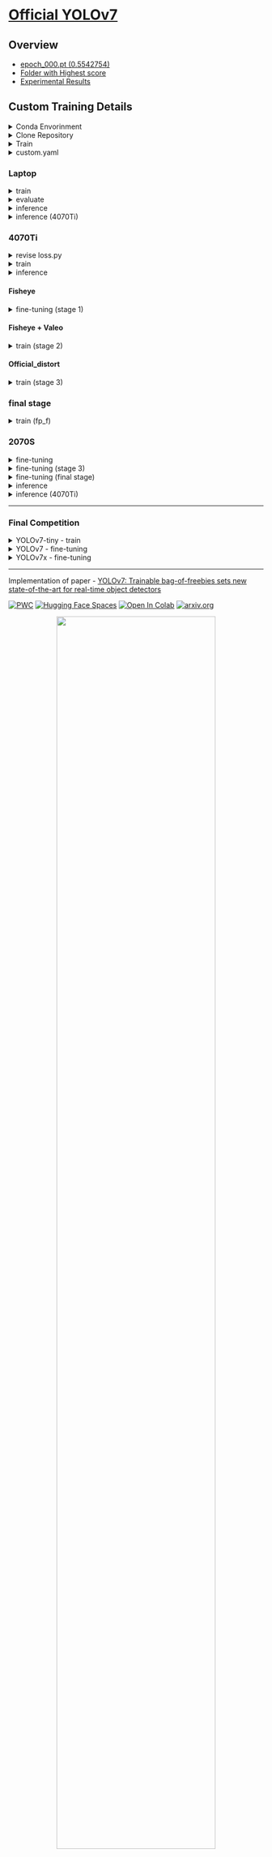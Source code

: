 # [Official YOLOv7](https://github.com/WongKinYiu/yolov7)


## Overview

- [epoch_000.pt (0.5542754)](https://drive.google.com/file/d/187FkcX5Drs3HP_70zw43BXbEKv61-p1U/view?usp=sharing)
- [Folder with Highest score](https://drive.google.com/drive/folders/1wwm0Jx5mC5pu3FLjzhS3ryQwh4PTrofN?usp=sharing)
- [Experimental Results](https://docs.google.com/spreadsheets/d/1FcgC2EaWhQmwmpoyFCBvAWCHqAeutPh-GRuqBahMZfo/edit?usp=sharing)





## Custom Training Details

<details><summary>Conda Envorinment</summary>

```bash
$ conda create -n yolov7 python=3.9 -y
$ conda activate yolov7
```

</details>

<details><summary>Clone Repository</summary>

```bash
$ git clone https://github.com/WongKinYiu/yolov7.git
$ cd yolov7/
$ pip install -r requirements.txt
$ pip install scikit-learn
```

</details>

<details><summary>Train</summary>

```bash
$ wget https://github.com/WongKinYiu/yolov7/releases/download/v0.1/yolov7x_training.pt
$ python3 train.py --weights yolov7x_training.pt --data data/custom_fp.yaml --workers 16 --batch-size 6 --img 640 --cfg cfg/training/yolov7x.yaml --name yolov7x --hyp data/hyp.scratch.p5.yaml
```

## If without using GPU
```bash
$ pip install --upgrade pip
$ pip install -r requirements.txt
$ sudo apt install -y zip htop screen libgl1-mesa-glx
$ pip uninstall torch
$ conda install pytorch torchivision torchaudio pytorch-cuda=11.7 -c pytorch -c nvidia
$ pip install torch
```

</details>



<details><summary>custom.yaml</summary>

```bash
cd data/
$ vim custom.yaml
train: /home/yuhsi/pro/PAIR-LITEON/data/datasets/train
val: /home/yuhsi/pro/PAIR-LITEON/data/datasets/val
test: /home/yuhsi/pro/PAIR-LITEON/data/datasets/test
#Classes
nc: 4 # replace according to your number of classes
#classes names
#replace all class names list with your classes names
names: ['vehicle','pedestrian','scooter','bicycle']


```

### Fisheye

```bash
train: /home/yuhsi/pro/PAIR-LITEON/data/datasets_fisheye/train
val: /home/yuhsi/pro/PAIR-LITEON/data/datasets_fisheye/val
#Classes
nc: 5 # replace according to your number of classes
#classes names
#replace all class names list with your classes names
names: ['Bus', 'Bike', 'Car', 'Pedestrian', 'Truck']
```

</details>


### Laptop

<details><summary>train</summary>

```bash
$ python3 train.py --weights yolov7-tiny.pt --data "data/custom.yaml" --workers 16 --batch-size 32 --img 640 --cfg cfg/training/yolov7-tiny.yaml --name yolov7-tiny --hyp data/hyp.scratch.p5.yaml
```

</details>


</details><details><summary>evaluate</summary>

```bash
$ python test.py --data data/custom.yaml --img 640 --batch 32 --conf 0.001 --iou 0.65 --device 0 --weights runs/train/yolov7-tiny/weights/last.pt --name yolov7-tiny
```

</details>


</details><details><summary>inference</summary>

```bash
$ python submit.py --weights ./runs/train/yolov7-tiny/weights/last.pt --conf 0.25 --img-size 640 --source /home/yuhsi/pro/PAIR-LITEON/data/ivslab_test_public --save-txt
```

</details>


</details><details><summary>inference (4070Ti)</summary>

```bash
$ python submit.py --weights ./runs/train/4070Ti/best.pt --conf 0.25 --img-size 1280 --source /home/yuhsi/pro/PAIR-LITEON/data/ivslab_test_public --save-txt
# FishEye8K dataset
$ python submit_FishEye8K.py --weights ./runs/train/4070Ti/FishEye8K/finetune/best.pt --conf 0.25 --img-size 1280 --source /home/yuhsi/pro/PAIR-LITEON/data/ivslab_test_public --save-txt
# FishEye8K + Valeo dataset (dataset_L)
$ python submit.py --weights ./runs/train/4070Ti/stage2/epoch_024.pt --conf 0.25 --img-size 1280 --source /home/yuhsi/pro/PAIR-LITEON/data/ivslab_test_public --save-txt
```

</details>


### 4070Ti


</details><details><summary>revise loss.py</summary>

- [untimeError: indices should be either on cpu or on the same device as the indexed tensor (cpu)
#1101](https://github.com/WongKinYiu/yolov7/issues/1101)

If you're training P6 models like e6 or w6 or x, then you'll need to change the following lines as well:

```bash
1389 - matching_matrix = torch.zeros_like(cost) to matching_matrix = torch.zeros_like(cost, device="cpu")
1543 - matching_matrix = torch.zeros_like(cost) to matching_matrix = torch.zeros_like(cost, device="cpu")
```

in the same file (utils/loss.py).

</details>



</details><details><summary>train</summary>

```bash
$ python train_aux.py --weights yolov7-e6e --workers 24 --device 0 --batch-size 2 --data data/custom.yaml --img 1280 1280 --cfg cfg/training/yolov7-e6e.yaml --name yolov7-e6e --hyp data/hyp.scratch.p6.yaml
```

</details>

</details><details><summary>inference</summary>

```bash
$ python submit.py --weights ./runs/train/yolov7-tiny/weights/last.pt --conf 0.25 --img-size 1280 --source /home/yuhsi/pro/PAIR-LITEON/data/ivslab_test_public --save-txt
```

</details>


#### Fisheye

</details><details><summary>fine-tuning (stage 1)</summary>

```bash
$ wget https://github.com/WongKinYiu/yolov7/releases/download/v0.1/yolov7-e6e_training.pt
$ python train_aux.py --weights yolov7-e6e_training.pt --workers 24 --device 0 --batch-size 2 --data data/custom_fisheye.yaml --img 1280 1280 --cfg cfg/training/yolov7-e6e.yaml --name yolov7-e6e-finetune --hyp data/hyp.scratch.p6.yaml
```

</details>


#### Fisheye + Valeo

</details><details><summary>train (stage 2)</summary>

```bash
$ python train_aux.py --weights yolov7-e6e --workers 24 --device 0 --batch-size 2 --data data/custom_L.yaml --img 1280 1280 --cfg cfg/training/yolov7-e6e.yaml --name yolov7-e6e-stage2 --hyp data/hyp.scratch.p6.yaml
```

</details>


#### Official_distort

</details><details><summary>train (stage 3)</summary>

- from stage 2 epoch_074.pth

```bash
# mAP so low
$ python train_aux.py --weights runs/train/yolov7-e6e-stage2/weights/epoch_074.pt --workers 24 --device 0 --batch-size 2 --data data/custom_f.yaml --img 1280 1280 --cfg cfg/training/yolov7-e6e.yaml --name yolov7-e6e-stage3 --hyp data/hyp.scratch.p6.yaml
# finetune
$ python train_aux.py --weights yolov7-e6e_training.pt --workers 24 --device 0 --batch-size 2 --data data/custom_f.yaml --img 1280 1280 --cfg cfg/training/yolov7-e6e.yaml --name yolov7-e6e-finetune-stage3 --hyp data/hyp.scratch.p6.yaml
```

</details>

### final stage

</details><details><summary>train (fp_f)</summary>

```bash
# finetune
$ python train_aux.py --weights yolov7-e6e_training.pt --workers 24 --device 0 --batch-size 2 --data data/custom_fp_f.yaml --img 1280 1280 --cfg cfg/training/yolov7-e6e.yaml --name yolov7-e6e-fp-f --hyp data/hyp.scratch.p6.yaml
# data_aug_2.py
$ python train_aux.py --weights yolov7-e6e_training.pt --workers 24 --device 0 --batch-size 2 --data data/custom_fp_f.yaml --img 1280 1280 --cfg cfg/training/yolov7-e6e.yaml --name yolov7-e6e-fp-f-r --hyp data/hyp.scratch.p6.yaml
```

</details>


### 2070S


</details><details><summary>fine-tuning</summary>

```bash
$ python train_aux.py --weights yolov7-e6e_training.pt --workers 24 --device 0 --batch-size 1 --data data/custom.yaml --img 1280 1280 --cfg cfg/training/yolov7-e6e.yaml --name yolov7-e6e-finetune --hyp data/hyp.scratch.p6.yaml
```

```bash
$ python train_aux.py --weights ./runs/train/yolov7-e6e-finetune/weights/last.pt --workers 24 --device 0 --batch-size 1 --data data/custom.yaml --img 1280 1280 --cfg cfg/training/yolov7-e6e.yaml --hyp data/hyp.scratch.p6.yaml --resume
```

```bash
$ python train_aux.py --weights yolov7-e6e_training.pt --workers 24 --device 0 --batch-size 1 --data data/custom.yaml --img 1280 1280 --cfg cfg/training/yolov7-e6e.yaml --name yolov7-e6e-cheat --hyp data/hyp.scratch.p6.yaml
```

</details>


</details>


<details><summary>fine-tuning (stage 3)</summary>

```bash
$ python train_aux.py --weights yolov7-w6_training.pt --workers 24 --device 0 --batch-size 3 --data data/custom_f.yaml --img 1280 1280 --cfg cfg/training/yolov7-w6.yaml --name yolov7-w6-finetune-stage3 --hyp data/hyp.scratch.p6.yaml
```

</details>


<details><summary>fine-tuning (final stage)</summary>

```bash
$ python train_aux.py --weights yolov7-e6e_training.pt --workers 24 --device 0 --batch-size 1 --data data/custom_fp.yaml --img 1280 1280 --cfg cfg/training/yolov7-e6e.yaml --name yolov7-e6e-fp --hyp data/hyp.scratch.p6.yaml
```

</details>


</details><details><summary>inference</summary>

```bash
$ python submit.py --weights ./runs/train/yolov7-e6e-finetune/weights/best.pt --conf 0.25 --img-size 1280 --source /home/yuhsi/pro/PAIR-LITEON/data/ivslab_test_public --save-txt
```

</details>


</details><details><summary>inference (4070Ti)</summary>

```bash
$ python submit.py --weights ./runs/train/yolov7-e6e-epoch1-4070Ti.pt --conf 0.25 --img-size 1280 --source /home/yuhsi/pro/PAIR-LITEON/data/ivslab_test_public --save-txt
```

</details>


---

### Final Competition

<details><summary>YOLOv7-tiny - train</summary>

```bash
$ wget https://github.com/WongKinYiu/yolov7/releases/download/v0.1/yolov7-tiny.pt
$ python3 train.py --weights yolov7-tiny.pt --data data/custom_fp.yaml --workers 16 --batch-size 48 --img 640 --cfg cfg/training/yolov7-tiny.yaml --name yolov7-tiny --hyp data/hyp.scratch.p5.yaml
```

</details>


<details><summary>YOLOv7 - fine-tuning</summary>

```bash
$ wget https://github.com/WongKinYiu/yolov7/releases/download/v0.1/yolov7_training.pt
$ python3 train.py --weights yolov7_training.pt --data data/custom_fp.yaml --workers 16 --batch-size 8 --img 640 --cfg cfg/training/yolov7.yaml --name yolov7 --hyp data/hyp.scratch.p5.yaml
```

</details>


<details><summary>YOLOv7x - fine-tuning</summary>

```bash
$ wget https://github.com/WongKinYiu/yolov7/releases/download/v0.1/yolov7x_training.pt
$ python3 train.py --weights yolov7x_training.pt --data data/custom_fp.yaml --workers 16 --batch-size 6 --img 640 --cfg cfg/training/yolov7x.yaml --name yolov7x --hyp data/hyp.scratch.p5.yaml
```

</details>




---





Implementation of paper - [YOLOv7: Trainable bag-of-freebies sets new state-of-the-art for real-time object detectors](https://arxiv.org/abs/2207.02696)

[![PWC](https://img.shields.io/endpoint.svg?url=https://paperswithcode.com/badge/yolov7-trainable-bag-of-freebies-sets-new/real-time-object-detection-on-coco)](https://paperswithcode.com/sota/real-time-object-detection-on-coco?p=yolov7-trainable-bag-of-freebies-sets-new)
[![Hugging Face Spaces](https://img.shields.io/badge/%F0%9F%A4%97%20Hugging%20Face-Spaces-blue)](https://huggingface.co/spaces/akhaliq/yolov7)
<a href="https://colab.research.google.com/gist/AlexeyAB/b769f5795e65fdab80086f6cb7940dae/yolov7detection.ipynb"><img src="https://colab.research.google.com/assets/colab-badge.svg" alt="Open In Colab"></a>
[![arxiv.org](http://img.shields.io/badge/cs.CV-arXiv%3A2207.02696-B31B1B.svg)](https://arxiv.org/abs/2207.02696)

<div align="center">
    <a href="./">
        <img src="./figure/performance.png" width="79%"/>
    </a>
</div>

## Web Demo

- Integrated into [Huggingface Spaces 🤗](https://huggingface.co/spaces/akhaliq/yolov7) using Gradio. Try out the Web Demo [![Hugging Face Spaces](https://img.shields.io/badge/%F0%9F%A4%97%20Hugging%20Face-Spaces-blue)](https://huggingface.co/spaces/akhaliq/yolov7)

## Performance 

MS COCO

| Model | Test Size | AP<sup>test</sup> | AP<sub>50</sub><sup>test</sup> | AP<sub>75</sub><sup>test</sup> | batch 1 fps | batch 32 average time |
| :-- | :-: | :-: | :-: | :-: | :-: | :-: |
| [**YOLOv7**](https://github.com/WongKinYiu/yolov7/releases/download/v0.1/yolov7.pt) | 640 | **51.4%** | **69.7%** | **55.9%** | 161 *fps* | 2.8 *ms* |
| [**YOLOv7-X**](https://github.com/WongKinYiu/yolov7/releases/download/v0.1/yolov7x.pt) | 640 | **53.1%** | **71.2%** | **57.8%** | 114 *fps* | 4.3 *ms* |
|  |  |  |  |  |  |  |
| [**YOLOv7-W6**](https://github.com/WongKinYiu/yolov7/releases/download/v0.1/yolov7-w6.pt) | 1280 | **54.9%** | **72.6%** | **60.1%** | 84 *fps* | 7.6 *ms* |
| [**YOLOv7-E6**](https://github.com/WongKinYiu/yolov7/releases/download/v0.1/yolov7-e6.pt) | 1280 | **56.0%** | **73.5%** | **61.2%** | 56 *fps* | 12.3 *ms* |
| [**YOLOv7-D6**](https://github.com/WongKinYiu/yolov7/releases/download/v0.1/yolov7-d6.pt) | 1280 | **56.6%** | **74.0%** | **61.8%** | 44 *fps* | 15.0 *ms* |
| [**YOLOv7-E6E**](https://github.com/WongKinYiu/yolov7/releases/download/v0.1/yolov7-e6e.pt) | 1280 | **56.8%** | **74.4%** | **62.1%** | 36 *fps* | 18.7 *ms* |

## Installation

Docker environment (recommended)
<details><summary> <b>Expand</b> </summary>

``` shell
# create the docker container, you can change the share memory size if you have more.
nvidia-docker run --name yolov7 -it -v your_coco_path/:/coco/ -v your_code_path/:/yolov7 --shm-size=64g nvcr.io/nvidia/pytorch:21.08-py3

# apt install required packages
apt update
apt install -y zip htop screen libgl1-mesa-glx

# pip install required packages
pip install seaborn thop

# go to code folder
cd /yolov7
```

</details>

## Testing

[`yolov7.pt`](https://github.com/WongKinYiu/yolov7/releases/download/v0.1/yolov7.pt) [`yolov7x.pt`](https://github.com/WongKinYiu/yolov7/releases/download/v0.1/yolov7x.pt) [`yolov7-w6.pt`](https://github.com/WongKinYiu/yolov7/releases/download/v0.1/yolov7-w6.pt) [`yolov7-e6.pt`](https://github.com/WongKinYiu/yolov7/releases/download/v0.1/yolov7-e6.pt) [`yolov7-d6.pt`](https://github.com/WongKinYiu/yolov7/releases/download/v0.1/yolov7-d6.pt) [`yolov7-e6e.pt`](https://github.com/WongKinYiu/yolov7/releases/download/v0.1/yolov7-e6e.pt)

``` shell
python test.py --data data/coco.yaml --img 640 --batch 32 --conf 0.001 --iou 0.65 --device 0 --weights yolov7.pt --name yolov7_640_val
```

You will get the results:

```
 Average Precision  (AP) @[ IoU=0.50:0.95 | area=   all | maxDets=100 ] = 0.51206
 Average Precision  (AP) @[ IoU=0.50      | area=   all | maxDets=100 ] = 0.69730
 Average Precision  (AP) @[ IoU=0.75      | area=   all | maxDets=100 ] = 0.55521
 Average Precision  (AP) @[ IoU=0.50:0.95 | area= small | maxDets=100 ] = 0.35247
 Average Precision  (AP) @[ IoU=0.50:0.95 | area=medium | maxDets=100 ] = 0.55937
 Average Precision  (AP) @[ IoU=0.50:0.95 | area= large | maxDets=100 ] = 0.66693
 Average Recall     (AR) @[ IoU=0.50:0.95 | area=   all | maxDets=  1 ] = 0.38453
 Average Recall     (AR) @[ IoU=0.50:0.95 | area=   all | maxDets= 10 ] = 0.63765
 Average Recall     (AR) @[ IoU=0.50:0.95 | area=   all | maxDets=100 ] = 0.68772
 Average Recall     (AR) @[ IoU=0.50:0.95 | area= small | maxDets=100 ] = 0.53766
 Average Recall     (AR) @[ IoU=0.50:0.95 | area=medium | maxDets=100 ] = 0.73549
 Average Recall     (AR) @[ IoU=0.50:0.95 | area= large | maxDets=100 ] = 0.83868
```

To measure accuracy, download [COCO-annotations for Pycocotools](http://images.cocodataset.org/annotations/annotations_trainval2017.zip) to the `./coco/annotations/instances_val2017.json`

## Training

Data preparation

``` shell
bash scripts/get_coco.sh
```

* Download MS COCO dataset images ([train](http://images.cocodataset.org/zips/train2017.zip), [val](http://images.cocodataset.org/zips/val2017.zip), [test](http://images.cocodataset.org/zips/test2017.zip)) and [labels](https://github.com/WongKinYiu/yolov7/releases/download/v0.1/coco2017labels-segments.zip). If you have previously used a different version of YOLO, we strongly recommend that you delete `train2017.cache` and `val2017.cache` files, and redownload [labels](https://github.com/WongKinYiu/yolov7/releases/download/v0.1/coco2017labels-segments.zip) 

Single GPU training

``` shell
# train p5 models
python train.py --workers 8 --device 0 --batch-size 32 --data data/coco.yaml --img 640 640 --cfg cfg/training/yolov7.yaml --weights '' --name yolov7 --hyp data/hyp.scratch.p5.yaml

# train p6 models
python train_aux.py --workers 8 --device 0 --batch-size 16 --data data/coco.yaml --img 1280 1280 --cfg cfg/training/yolov7-w6.yaml --weights '' --name yolov7-w6 --hyp data/hyp.scratch.p6.yaml
```

Multiple GPU training

``` shell
# train p5 models
python -m torch.distributed.launch --nproc_per_node 4 --master_port 9527 train.py --workers 8 --device 0,1,2,3 --sync-bn --batch-size 128 --data data/coco.yaml --img 640 640 --cfg cfg/training/yolov7.yaml --weights '' --name yolov7 --hyp data/hyp.scratch.p5.yaml

# train p6 models
python -m torch.distributed.launch --nproc_per_node 8 --master_port 9527 train_aux.py --workers 8 --device 0,1,2,3,4,5,6,7 --sync-bn --batch-size 128 --data data/coco.yaml --img 1280 1280 --cfg cfg/training/yolov7-w6.yaml --weights '' --name yolov7-w6 --hyp data/hyp.scratch.p6.yaml
```

## Transfer learning

[`yolov7_training.pt`](https://github.com/WongKinYiu/yolov7/releases/download/v0.1/yolov7_training.pt) [`yolov7x_training.pt`](https://github.com/WongKinYiu/yolov7/releases/download/v0.1/yolov7x_training.pt) [`yolov7-w6_training.pt`](https://github.com/WongKinYiu/yolov7/releases/download/v0.1/yolov7-w6_training.pt) [`yolov7-e6_training.pt`](https://github.com/WongKinYiu/yolov7/releases/download/v0.1/yolov7-e6_training.pt) [`yolov7-d6_training.pt`](https://github.com/WongKinYiu/yolov7/releases/download/v0.1/yolov7-d6_training.pt) [`yolov7-e6e_training.pt`](https://github.com/WongKinYiu/yolov7/releases/download/v0.1/yolov7-e6e_training.pt)

Single GPU finetuning for custom dataset

``` shell
# finetune p5 models
python train.py --workers 8 --device 0 --batch-size 32 --data data/custom.yaml --img 640 640 --cfg cfg/training/yolov7-custom.yaml --weights 'yolov7_training.pt' --name yolov7-custom --hyp data/hyp.scratch.custom.yaml

# finetune p6 models
python train_aux.py --workers 8 --device 0 --batch-size 16 --data data/custom.yaml --img 1280 1280 --cfg cfg/training/yolov7-w6-custom.yaml --weights 'yolov7-w6_training.pt' --name yolov7-w6-custom --hyp data/hyp.scratch.custom.yaml
```

## Re-parameterization

See [reparameterization.ipynb](tools/reparameterization.ipynb)

## Inference

On video:
``` shell
python detect.py --weights yolov7.pt --conf 0.25 --img-size 640 --source yourvideo.mp4
```

On image:
``` shell
python detect.py --weights yolov7.pt --conf 0.25 --img-size 640 --source inference/images/horses.jpg
```

<div align="center">
    <a href="./">
        <img src="./figure/horses_prediction.jpg" width="59%"/>
    </a>
</div>


## Export

**Pytorch to CoreML (and inference on MacOS/iOS)** <a href="https://colab.research.google.com/github/WongKinYiu/yolov7/blob/main/tools/YOLOv7CoreML.ipynb"><img src="https://colab.research.google.com/assets/colab-badge.svg" alt="Open In Colab"></a>

**Pytorch to ONNX with NMS (and inference)** <a href="https://colab.research.google.com/github/WongKinYiu/yolov7/blob/main/tools/YOLOv7onnx.ipynb"><img src="https://colab.research.google.com/assets/colab-badge.svg" alt="Open In Colab"></a>
```shell
python export.py --weights yolov7-tiny.pt --grid --end2end --simplify \
        --topk-all 100 --iou-thres 0.65 --conf-thres 0.35 --img-size 640 640 --max-wh 640
```

**Pytorch to TensorRT with NMS (and inference)** <a href="https://colab.research.google.com/github/WongKinYiu/yolov7/blob/main/tools/YOLOv7trt.ipynb"><img src="https://colab.research.google.com/assets/colab-badge.svg" alt="Open In Colab"></a>

```shell
wget https://github.com/WongKinYiu/yolov7/releases/download/v0.1/yolov7-tiny.pt
python export.py --weights ./yolov7-tiny.pt --grid --end2end --simplify --topk-all 100 --iou-thres 0.65 --conf-thres 0.35 --img-size 640 640
git clone https://github.com/Linaom1214/tensorrt-python.git
python ./tensorrt-python/export.py -o yolov7-tiny.onnx -e yolov7-tiny-nms.trt -p fp16
```

**Pytorch to TensorRT another way** <a href="https://colab.research.google.com/gist/AlexeyAB/fcb47ae544cf284eb24d8ad8e880d45c/yolov7trtlinaom.ipynb"><img src="https://colab.research.google.com/assets/colab-badge.svg" alt="Open In Colab"></a> <details><summary> <b>Expand</b> </summary>


```shell
wget https://github.com/WongKinYiu/yolov7/releases/download/v0.1/yolov7-tiny.pt
python export.py --weights yolov7-tiny.pt --grid --include-nms
git clone https://github.com/Linaom1214/tensorrt-python.git
python ./tensorrt-python/export.py -o yolov7-tiny.onnx -e yolov7-tiny-nms.trt -p fp16

# Or use trtexec to convert ONNX to TensorRT engine
/usr/src/tensorrt/bin/trtexec --onnx=yolov7-tiny.onnx --saveEngine=yolov7-tiny-nms.trt --fp16
```

</details>

Tested with: Python 3.7.13, Pytorch 1.12.0+cu113

## Pose estimation

[`code`](https://github.com/WongKinYiu/yolov7/tree/pose) [`yolov7-w6-pose.pt`](https://github.com/WongKinYiu/yolov7/releases/download/v0.1/yolov7-w6-pose.pt)

See [keypoint.ipynb](https://github.com/WongKinYiu/yolov7/blob/main/tools/keypoint.ipynb).

<div align="center">
    <a href="./">
        <img src="./figure/pose.png" width="39%"/>
    </a>
</div>


## Instance segmentation (with NTU)

[`code`](https://github.com/WongKinYiu/yolov7/tree/mask) [`yolov7-mask.pt`](https://github.com/WongKinYiu/yolov7/releases/download/v0.1/yolov7-mask.pt)

See [instance.ipynb](https://github.com/WongKinYiu/yolov7/blob/main/tools/instance.ipynb).

<div align="center">
    <a href="./">
        <img src="./figure/mask.png" width="59%"/>
    </a>
</div>

## Instance segmentation

[`code`](https://github.com/WongKinYiu/yolov7/tree/u7/seg) [`yolov7-seg.pt`](https://github.com/WongKinYiu/yolov7/releases/download/v0.1/yolov7-seg.pt)

YOLOv7 for instance segmentation (YOLOR + YOLOv5 + YOLACT)

| Model | Test Size | AP<sup>box</sup> | AP<sub>50</sub><sup>box</sup> | AP<sub>75</sub><sup>box</sup> | AP<sup>mask</sup> | AP<sub>50</sub><sup>mask</sup> | AP<sub>75</sub><sup>mask</sup> |
| :-- | :-: | :-: | :-: | :-: | :-: | :-: | :-: |
| **YOLOv7-seg** | 640 | **51.4%** | **69.4%** | **55.8%** | **41.5%** | **65.5%** | **43.7%** |

## Anchor free detection head

[`code`](https://github.com/WongKinYiu/yolov7/tree/u6) [`yolov7-u6.pt`](https://github.com/WongKinYiu/yolov7/releases/download/v0.1/yolov7-u6.pt)

YOLOv7 with decoupled TAL head (YOLOR + YOLOv5 + YOLOv6)

| Model | Test Size | AP<sup>val</sup> | AP<sub>50</sub><sup>val</sup> | AP<sub>75</sub><sup>val</sup> |
| :-- | :-: | :-: | :-: | :-: |
| **YOLOv7-u6** | 640 | **52.6%** | **69.7%** | **57.3%** |


## Citation

```
@article{wang2022yolov7,
  title={{YOLOv7}: Trainable bag-of-freebies sets new state-of-the-art for real-time object detectors},
  author={Wang, Chien-Yao and Bochkovskiy, Alexey and Liao, Hong-Yuan Mark},
  journal={arXiv preprint arXiv:2207.02696},
  year={2022}
}
```

```
@article{wang2022designing,
  title={Designing Network Design Strategies Through Gradient Path Analysis},
  author={Wang, Chien-Yao and Liao, Hong-Yuan Mark and Yeh, I-Hau},
  journal={arXiv preprint arXiv:2211.04800},
  year={2022}
}
```


## Teaser

YOLOv7-semantic & YOLOv7-panoptic & YOLOv7-caption

<div align="center">
    <a href="./">
        <img src="./figure/tennis.jpg" width="24%"/>
    </a>
    <a href="./">
        <img src="./figure/tennis_semantic.jpg" width="24%"/>
    </a>
    <a href="./">
        <img src="./figure/tennis_panoptic.png" width="24%"/>
    </a>
    <a href="./">
        <img src="./figure/tennis_caption.png" width="24%"/>
    </a>
</div>

YOLOv7-semantic & YOLOv7-detection & YOLOv7-depth (with NTUT)

<div align="center">
    <a href="./">
        <img src="./figure/yolov7_city.jpg" width="80%"/>
    </a>
</div>

YOLOv7-3d-detection & YOLOv7-lidar & YOLOv7-road (with NTUT)

<div align="center">
    <a href="./">
        <img src="./figure/yolov7_3d.jpg" width="30%"/>
    </a>
    <a href="./">
        <img src="./figure/yolov7_lidar.jpg" width="30%"/>
    </a>
    <a href="./">
        <img src="./figure/yolov7_road.jpg" width="30%"/>
    </a>
</div>


## Acknowledgements

<details><summary> <b>Expand</b> </summary>

* [https://github.com/AlexeyAB/darknet](https://github.com/AlexeyAB/darknet)
* [https://github.com/WongKinYiu/yolor](https://github.com/WongKinYiu/yolor)
* [https://github.com/WongKinYiu/PyTorch_YOLOv4](https://github.com/WongKinYiu/PyTorch_YOLOv4)
* [https://github.com/WongKinYiu/ScaledYOLOv4](https://github.com/WongKinYiu/ScaledYOLOv4)
* [https://github.com/Megvii-BaseDetection/YOLOX](https://github.com/Megvii-BaseDetection/YOLOX)
* [https://github.com/ultralytics/yolov3](https://github.com/ultralytics/yolov3)
* [https://github.com/ultralytics/yolov5](https://github.com/ultralytics/yolov5)
* [https://github.com/DingXiaoH/RepVGG](https://github.com/DingXiaoH/RepVGG)
* [https://github.com/JUGGHM/OREPA_CVPR2022](https://github.com/JUGGHM/OREPA_CVPR2022)
* [https://github.com/TexasInstruments/edgeai-yolov5/tree/yolo-pose](https://github.com/TexasInstruments/edgeai-yolov5/tree/yolo-pose)

</details>
